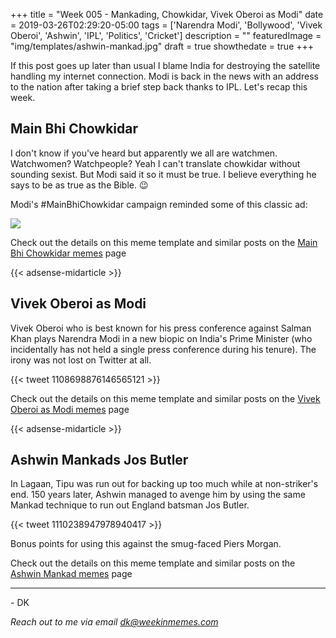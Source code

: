 +++
title = "Week 005 - Mankading, Chowkidar, Vivek Oberoi as Modi"
date = 2019-03-26T02:29:20-05:00
tags = ['Narendra Modi', 'Bollywood', 'Vivek Oberoi', 'Ashwin', 'IPL', 'Politics', 'Cricket']
description = ""
featuredImage = "img/templates/ashwin-mankad.jpg"
draft = true
showthedate = true
+++

If this post goes up later than usual I blame India for destroying the satellite handling my internet connection. Modi is back in the news with an address to the nation after taking a brief step back thanks to IPL. Let's recap this week.
<!--more-->

## Main Bhi Chowkidar

I don't know if you've heard but apparently we all are watchmen. Watchwomen? Watchpeople? Yeah I can't translate chowkidar without sounding sexist. But Modi said it so it must be true. I believe everything he says to be as true as the Bible. :wink:

Modi's #MainBhiChowkidar campaign reminded some of this classic ad:

![](img/main-bhi-chowkidar/main-bhi-chowkidar-icu.jpg)

Check out the details on this meme template and similar posts on the [Main Bhi Chowkidar memes](memes/main-bhi-chowkidar#memes) page

{{< adsense-midarticle >}}

## Vivek Oberoi as Modi

Vivek Oberoi who is best known for his press conference against Salman Khan plays Narendra Modi in a new biopic on India's Prime Minister (who incidentally has not held a single press conference during his tenure). The irony was not lost on Twitter at all.

{{< tweet 1108698876146565121 >}}

Check out the details on this meme template and similar posts on the [Vivek Oberoi as Modi memes](memes/vivek-oberoi-modi#memes) page

{{< adsense-midarticle >}}

## Ashwin Mankads Jos Butler

In Lagaan, Tipu was run out for backing up too much while at non-striker's end. 150 years later, Ashwin managed to avenge him by using the same Mankad technique to run out England batsman Jos Butler. 

{{< tweet 1110238947978940417 >}}

Bonus points for using this against the smug-faced Piers Morgan.

Check out the details on this meme template and similar posts on the [Ashwin Mankad memes](memes/ashwin-mankad#memes) page

---
\- DK

*Reach out to me via email [dk@weekinmemes.com](mailto:dk@weekinmemes.com)*